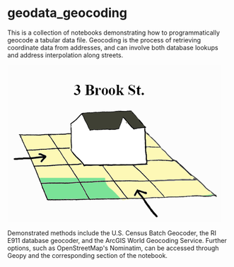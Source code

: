 # geodata_geocoding
This is a collection of notebooks demonstrating how to programmatically geocode a tabular data file. Geocoding is the process of retrieving coordinate data from addresses, and can involve both database lookups and address interpolation along streets. 

![A picture of a geolocated house](images/locate_2.png)

Demonstrated methods include the U.S. Census Batch Geocoder, the RI E911 database geocoder, and the ArcGIS World Geocoding Service. Further options, such as OpenStreetMap's Nominatim, can be accessed through Geopy and the corresponding section of the notebook.